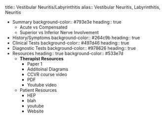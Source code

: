 title:: Vestibular Neuritis/Labyrinthitis
alias:: Vestibular Neuritis, Labyrinthitis, Neuritis

- Summary
  background-color:: #793e3e
  heading:: true
	- Acute vs Compensated
	- Superior vs Inferior Nerve Involvement
- History/Symptoms
  background-color:: #264c9b
  heading:: true
- Clinical Tests
  background-color:: #497d46
  heading:: true
- Diagnostic Tests
  background-color:: #978626
  heading:: true
- Resources
  heading:: true
  background-color:: #533e7d
	- **Therapist Resources**
		- Paper 1
		- Additoinal Diagrams
		- CCVR course video
		- PDF
		- Youtube video
	- Patient Resources
		- HEP
		- blah
		- youtube
		- Website